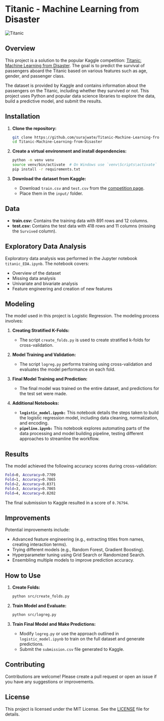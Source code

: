 # Titanic - Machine Learning from Disaster

![Titanic](https://upload.wikimedia.org/wikipedia/commons/f/fd/RMS_Titanic_3.jpg)

## Overview

This project is a solution to the popular Kaggle competition: [Titanic: Machine Learning from Disaster](https://www.kaggle.com/c/titanic). The goal is to predict the survival of passengers aboard the Titanic based on various features such as age, gender, and passenger class.

The dataset is provided by Kaggle and contains information about the passengers on the Titanic, including whether they survived or not. This project uses Python and popular data science libraries to explore the data, build a predictive model, and submit the results.

## Installation

1. **Clone the repository:**

    ```bash
    git clone https://github.com/surajwate/Titanic-Machine-Learning-from-Disaster.git
    cd Titanic-Machine-Learning-from-Disaster
    ```

2. **Create a virtual environment and install dependencies:**

    ```bash
    python -m venv venv
    source venv/bin/activate  # On Windows use `venv\Scripts\activate`
    pip install -r requirements.txt
    ```

3. **Download the dataset from Kaggle:**
   - Download `train.csv` and `test.csv` from the [competition page](https://www.kaggle.com/c/titanic/data).
   - Place them in the `input/` folder.

## Data

- **train.csv:** Contains the training data with 891 rows and 12 columns.
- **test.csv:** Contains the test data with 418 rows and 11 columns (missing the `Survived` column).

## Exploratory Data Analysis

Exploratory data analysis was performed in the Jupyter notebook `titanic_EDA.ipynb`. The notebook covers:

- Overview of the dataset
- Missing data analysis
- Univariate and bivariate analysis
- Feature engineering and creation of new features

## Modeling

The model used in this project is Logistic Regression. The modeling process involves:

1. **Creating Stratified K-Folds:**
   - The script `create_folds.py` is used to create stratified k-folds for cross-validation.
  
2. **Model Training and Validation:**
   - The script `logreg.py` performs training using cross-validation and evaluates the model performance on each fold.

3. **Final Model Training and Prediction:**
   - The final model was trained on the entire dataset, and predictions for the test set were made.

4. **Additional Notebooks:**
   - **`logistic_model.ipynb:`** This notebook details the steps taken to build the logistic regression model, including data cleaning, normalization, and encoding.
   - **`pipeline.ipynb:`** This notebook explores automating parts of the data processing and model building pipeline, testing different approaches to streamline the workflow.

## Results

The model achieved the following accuracy scores during cross-validation:

```bash
Fold=0, Accuracy=0.7709
Fold=1, Accuracy=0.7865
Fold=2, Accuracy=0.8371
Fold=3, Accuracy=0.7865
Fold=4, Accuracy=0.8202
```

The final submission to Kaggle resulted in a score of `0.76794`.

## Improvements

Potential improvements include:

- Advanced feature engineering (e.g., extracting titles from names, creating interaction terms).
- Trying different models (e.g., Random Forest, Gradient Boosting).
- Hyperparameter tuning using Grid Search or Randomized Search.
- Ensembling multiple models to improve prediction accuracy.

## How to Use

1. **Create Folds:**

    ```bash
    python src/create_folds.py
    ```

2. **Train Model and Evaluate:**

    ```bash
    python src/logreg.py
    ```

3. **Train Final Model and Make Predictions:**
   - Modify `logreg.py` or use the approach outlined in `logistic_model.ipynb` to train on the full dataset and generate predictions.
   - Submit the `submission.csv` file generated to Kaggle.

## Contributing

Contributions are welcome! Please create a pull request or open an issue if you have any suggestions or improvements.

## License

This project is licensed under the MIT License. See the [LICENSE](LICENSE) file for details.
